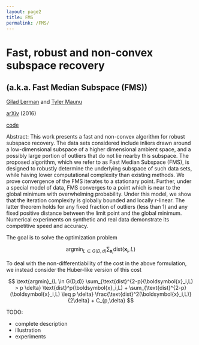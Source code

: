 ```yaml
---
layout: page2
title: FMS
permalink: /FMS/
---
```

# Fast, robust and non-convex subspace recovery

## (a.k.a. Fast Median Subspace (FMS))

[Gilad Lerman](http://www-users.math.umn.edu/~lerman/) and [Tyler Maunu](https://twmaunu.github.io/)

[arXiv](https://arxiv.org/pdf/1406.6145v2.pdf) (2016)

[code](https://github.com/twmaunu/FMS/blob/master/FMS.zip)

Abstract:
This work presents a fast and non-convex algorithm for robust subspace recovery.
The data sets considered include inliers drawn around a low-dimensional
subspace of a higher dimensional ambient space, and a possibly large portion of
outliers that do not lie nearby this subspace. The proposed algorithm, which we
refer to as Fast Median Subspace (FMS), is designed to robustly determine the
underlying subspace of such data sets, while having lower computational complexity
than existing methods. We prove convergence of the FMS iterates to a
stationary point. Further, under a special model of data, FMS converges to a
point which is near to the global minimum with overwhelming probability. Under
this model, we show that the iteration complexity is globally bounded and
locally r-linear. The latter theorem holds for any fixed fraction of outliers (less
than 1) and any fixed positive distance between the limit point and the global
minimum. Numerical experiments on synthetic and real data demonstrate its
competitive speed and accuracy.


The goal is to solve the optimization problem

$$ \text{argmin}_{L \in G(D,d)} \sum_{\boldsymbol{x}_i} \text{dist}(\boldsymbol{x}_i,L) $$

To deal with the non-differentiability of the cost in the above formulation, we instead consider the Huber-like version of this cost

$$ \text{argmin}_{L \in G(D,d)} \sum_{\text{dist}^{2-p}(\boldsymbol{x}_i,L) > p \delta} \text{dist}^p(\boldsymbol{x}_i,L) + \sum_{\text{dist}^{2-p}(\boldsymbol{x}_i,L) \leq p \delta} \frac{\text{dist}^2(\boldsymbol{x}_i,L)}{2\delta} + C_{p,\delta}   $$



TODO:
- complete description
- illustration
- experiments



